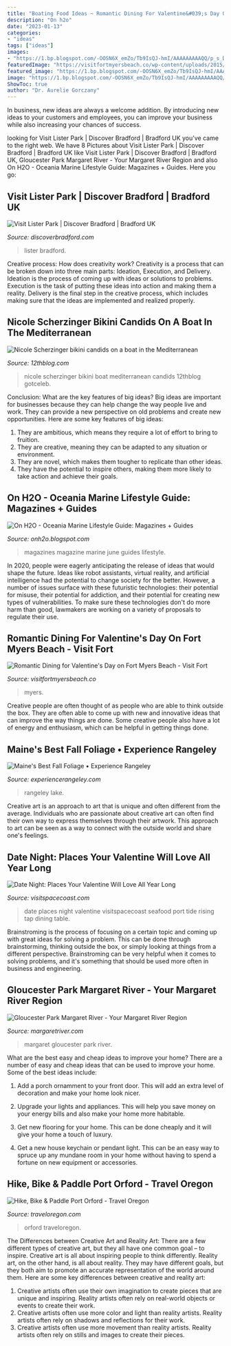 ```yaml
---
title: "Boating Food Ideas ~ Romantic Dining For Valentine&#039;s Day On Fort Myers Beach"
description: "On h2o"
date: "2023-01-13"
categories:
- "ideas"
tags: ["ideas"]
images:
- "https://1.bp.blogspot.com/-OOSN6X_emZo/Tb9IsQJ-hmI/AAAAAAAAAQQ/p_s_DWcgyUo/s1600/Marinelife+Magazine+Cover+June+July+2011+20%2525.jpg"
featuredImage: "https://visitfortmyersbeach.co/wp-content/uploads/2015/01/romantic-dining-fort-myers-beach.jpg"
featured_image: "https://1.bp.blogspot.com/-OOSN6X_emZo/Tb9IsQJ-hmI/AAAAAAAAAQQ/p_s_DWcgyUo/s1600/Marinelife+Magazine+Cover+June+July+2011+20%2525.jpg"
image: "https://1.bp.blogspot.com/-OOSN6X_emZo/Tb9IsQJ-hmI/AAAAAAAAAQQ/p_s_DWcgyUo/s1600/Marinelife+Magazine+Cover+June+July+2011+20%2525.jpg"
ShowToc: true
author: "Dr. Aurelie Gorczany"
---
```



In business, new ideas are always a welcome addition. By introducing new ideas to your customers and employees, you can improve your business while also increasing your chances of success.

	

		
looking for Visit Lister Park | Discover Bradford | Bradford UK you've came to the right web. We have 8 Pictures about Visit Lister Park | Discover Bradford | Bradford UK like Visit Lister Park | Discover Bradford | Bradford UK, Gloucester Park Margaret River - Your Margaret River Region and also On H2O - Oceania Marine Lifestyle Guide: Magazines + Guides. Here you go:
		
    
## Visit Lister Park | Discover Bradford | Bradford UK

<img loading=lazy src="https://static.wixstatic.com/media/1176e1_652f5d8b34244da392cebff02b4d7b93~mv2.jpg/v1/fill/w_1500,h_1000,al_c/1176e1_652f5d8b34244da392cebff02b4d7b93~mv2.jpg" onerror="this.onerror=null;this.src='https://tse4.mm.bing.net/th?id=OIP.Su8C1kbzElyVhOeDT9p5AwHaE8&amp;pid=15.1';" alt="Visit Lister Park | Discover Bradford | Bradford UK">

_Source: discoverbradford.com_

>lister bradford. 

	

Creative process: How does creativity work?
Creativity is a process that can be broken down into three main parts: Ideation, Execution, and Delivery. Ideation is the process of coming up with ideas or solutions to problems. Execution is the task of putting these ideas into action and making them a reality. Delivery is the final step in the creative process, which includes making sure that the ideas are implemented and realized properly.

    
## Nicole Scherzinger Bikini Candids On A Boat In The Mediterranean

<img loading=lazy src="http://www.12thblog.com/wp-content/images/2011/03/Nicole-Scherzinger-bikini-2014/24-Nicole-Scherzinger-bikini-2014.jpg" onerror="this.onerror=null;this.src='https://tse1.mm.bing.net/th?id=OIP.lpSTy3zUk3uDm-xqibZqngHaLH&amp;pid=15.1';" alt="Nicole Scherzinger bikini candids on a boat in the Mediterranean">

_Source: 12thblog.com_

>nicole scherzinger bikini boat mediterranean candids 12thblog gotceleb. 

	

Conclusion: What are the key features of big ideas?
Big ideas are important for businesses because they can help change the way people live and work. They can provide a new perspective on old problems and create new opportunities. Here are some key features of big ideas: 
1. They are ambitious, which means they require a lot of effort to bring to fruition. 
2. They are creative, meaning they can be adapted to any situation or environment. 
3. They are novel, which makes them tougher to replicate than other ideas. 
4. They have the potential to inspire others, making them more likely to take action and achieve their goals.

    
## On H2O - Oceania Marine Lifestyle Guide: Magazines + Guides

<img loading=lazy src="https://1.bp.blogspot.com/-OOSN6X_emZo/Tb9IsQJ-hmI/AAAAAAAAAQQ/p_s_DWcgyUo/s1600/Marinelife+Magazine+Cover+June+July+2011+20%2525.jpg" onerror="this.onerror=null;this.src='https://tse4.mm.bing.net/th?id=OIP.GzMeGZQone7g8MaUIMWjJgAAAA&amp;pid=15.1';" alt="On H2O - Oceania Marine Lifestyle Guide: Magazines + Guides">

_Source: onh2o.blogspot.com_

>magazines magazine marine june guides lifestyle. 

	

In 2020, people were eagerly anticipating the release of ideas that would shape the future. Ideas like robot assistants, virtual reality, and artificial intelligence had the potential to change society for the better. However, a number of issues surface with these futuristic technologies: their potential for misuse, their potential for addiction, and their potential for creating new types of vulnerabilities. To make sure these technologies don't do more harm than good, lawmakers are working on a variety of proposals to regulate their use.

    
## Romantic Dining For Valentine&#039;s Day On Fort Myers Beach - Visit Fort

<img loading=lazy src="https://visitfortmyersbeach.co/wp-content/uploads/2015/01/romantic-dining-fort-myers-beach.jpg" onerror="this.onerror=null;this.src='https://tse2.mm.bing.net/th?id=OIP.AOv8mWIG5QvxywYjqk9VlQHaE8&amp;pid=15.1';" alt="Romantic Dining for Valentine&#039;s Day on Fort Myers Beach - Visit Fort">

_Source: visitfortmyersbeach.co_

>myers. 

	

Creative people are often thought of as people who are able to think outside the box. They are often able to come up with new and innovative ideas that can improve the way things are done. Some creative people also have a lot of energy and enthusiasm, which can be helpful in getting things done.

    
## Maine&#039;s Best Fall Foliage • Experience Rangeley

<img loading=lazy src="https://i2.wp.com/experiencerangeley.com/wp-content/uploads/2020/05/Foliage-Kennebago-lake-Haley-cropped-2.jpg?fit=1200%2C713&amp;ssl=1" onerror="this.onerror=null;this.src='https://tse3.mm.bing.net/th?id=OIP.ed-ZX1ZK7Fdg7kDVohwdsgHaEZ&amp;pid=15.1';" alt="Maine&#039;s Best Fall Foliage • Experience Rangeley">

_Source: experiencerangeley.com_

>rangeley lake. 

	

Creative art is an approach to art that is unique and often different from the average. Individuals who are passionate about creative art can often find their own way to express themselves through their artwork. This approach to art can be seen as a way to connect with the outside world and share one's feelings.

    
## Date Night: Places Your Valentine Will Love All Year Long

<img loading=lazy src="https://www.visitspacecoast.com/sites/default/files/legacy_images/1803_Exploration_Tower_9121_3486be8b-7f20-4894-827a-e4822fa2f47a.jpg" onerror="this.onerror=null;this.src='https://tse4.mm.bing.net/th?id=OIP.aVAfTKj1zqNS_6AMBn-87gHaFD&amp;pid=15.1';" alt="Date Night: Places Your Valentine Will Love All Year Long">

_Source: visitspacecoast.com_

>date places night valentine visitspacecoast seafood port tide rising tap dining table. 

	

Brainstroming is the process of focusing on a certain topic and coming up with great ideas for solving a problem. This can be done through brainstorming, thinking outside the box, or simply looking at things from a different perspective. Brainstroming can be very helpful when it comes to solving problems, and it's something that should be used more often in business and engineering.

    
## Gloucester Park Margaret River - Your Margaret River Region

<img loading=lazy src="https://assets.margaretriver.com/image/gallery/412707/1/gloucesterparka.jpg" onerror="this.onerror=null;this.src='https://tse1.mm.bing.net/th?id=OIP.YgqSjKhXlSnZAd0eaWBa6gHaE8&amp;pid=15.1';" alt="Gloucester Park Margaret River - Your Margaret River Region">

_Source: margaretriver.com_

>margaret gloucester park river. 

	

What are the best easy and cheap ideas to improve your home?
There are a number of easy and cheap ideas that can be used to improve your home. Some of the best ideas include:
1. Add a porch ornamment to your front door. This will add an extra level of decoration and make your home look nicer.

2. Upgrade your lights and appliances. This will help you save money on your energy bills and also make your home more habitable.

3. Get new flooring for your home. This can be done cheaply and it will give your home a touch of luxury.

4. Get a new house keychain or pendant light. This can be an easy way to spruce up any mundane room in your home without having to spend a fortune on new equipment or accessories.

    
## Hike, Bike &amp; Paddle Port Orford - Travel Oregon

<img loading=lazy src="https://traveloregon.com/wp-content/uploads/2020/01/portorford_kayak_012-e1579215238371.jpg" onerror="this.onerror=null;this.src='https://tse3.mm.bing.net/th?id=OIP.PvWbXu8A1ggi_3uqER_0UgHaE8&amp;pid=15.1';" alt="Hike, Bike &amp; Paddle Port Orford - Travel Oregon">

_Source: traveloregon.com_

>orford traveloregon. 

	

The Differences between Creative Art and Reality Art: There are a few different types of creative art, but they all have one common goal – to inspire.
Creative art is all about inspiring people to think differently. Reality art, on the other hand, is all about reality. They may have different goals, but they both aim to promote an accurate representation of the world around them. Here are some key differences between creative and reality art: 
1) Creative artists often use their own imagination to create pieces that are unique and inspiring. Reality artists often rely on real-world objects or events to create their work. 
2) Creative artists often use more color and light than reality artists. Reality artists often rely on shadows and reflections for their work. 
3) Creative artists often use more movement than reality artists. Reality artists often rely on stills and images to create their pieces.

